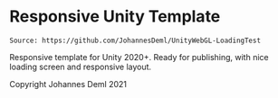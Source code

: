 # Responsive Unity Template

`Source: https://github.com/JohannesDeml/UnityWebGL-LoadingTest`

Responsive template for Unity 2020+. Ready for publishing, with nice loading screen and responsive layout.



Copyright Johannes Deml 2021